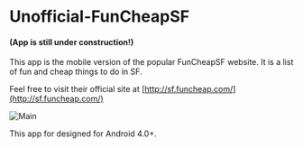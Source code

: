 # Unofficial-FunCheapSF
#### (App is still under construction!)

This app is the mobile version of the popular FunCheapSF website. It is a list of fun and cheap things to do in SF.

Feel free to visit their official site at [http://sf.funcheap.com/](http://sf.funcheap.com/)

![Main](http://i.imgur.com/GKECi3P.png)

This app for designed for Android 4.0+.
